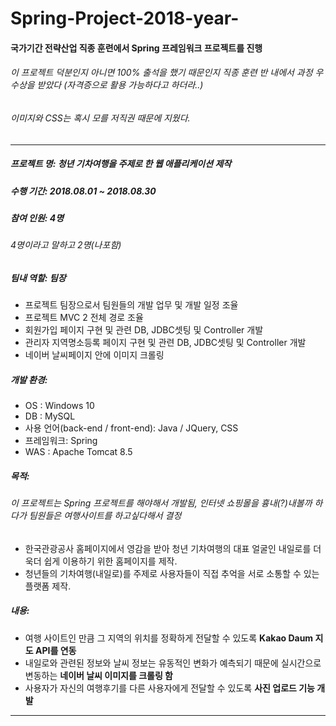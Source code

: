 # Spring-Project-2018-year-

#### 국가기간 전략산업 직종 훈련에서 Spring 프레임워크 프로젝트를 진행 
###### 이 프로젝트 덕분인지 아니면 100% 출석을 했기 때문인지 직종 훈련 반 내에서 과정 우수상을 받았다 (자격증으로 활용 가능하다고 하더라..)
###### 이미지와 CSS는 혹시 모를 저직권 때문에 지웠다.
---
##### 프로젝트 명: 청년 기차여행을 주제로 한 웹 애플리케이션 제작   
   
##### 수행 기간: 2018.08.01 ~ 2018.08.30
   
##### 참여 인원: 4명 
   
###### 4명이라고 말하고 2명(나포함)
   
##### 팀내 역할: 팀장
- 프로젝트 팀장으로서 팀원들의 개발 업무 및 개발 일정 조율
- 프로젝트 MVC 2 전체 경로 조율
- 회원가입 페이지 구현 및 관련 DB, JDBC셋팅 및 Controller 개발
- 관리자 지역명소등록 페이지 구현 및 관련 DB, JDBC셋팅  및 Controller 개발
- 네이버 날씨페이지 안에 이미지 크롤링 
##### 개발 환경:
- OS : Windows 10
- DB : MySQL 
- 사용 언어(back-end / front-end): Java / JQuery, CSS
- 프레임워크: Spring
- WAS : Apache Tomcat 8.5
##### 목적:
###### 이 프로젝트는 Spring 프로젝트를 해야해서 개발됨, 인터넷 쇼핑몰을 흉내(?)내볼까 하다가 팀원들은 여행사이트를 하고싶다해서 결정
- 한국관광공사 홈페이지에서 영감을 받아 청년 기차여행의 대표 얼굴인 내일로를 더욱더 쉽게 이용하기 위한 홈페이지를 제작.
- 청년들의 기차여행(내일로)를 주제로 사용자들이 직접 추억을 서로 소통할 수 있는 플랫폼 제작.

##### 내용:
- 여행 사이트인 만큼 그 지역의 위치를 정확하게 전달할 수 있도록 **Kakao Daum 지도 API를 연동**
- 내일로와 관련된 정보와 날씨 정보는 유동적인 변화가 예측되기 때문에 실시간으로 변동하는 **네이버 날씨 이미지를 크롤링 함**
- 사용자가 자신의 여행후기를 다른 사용자에게 전달할 수 있도록 **사진 업로드 기능 개발**
---
